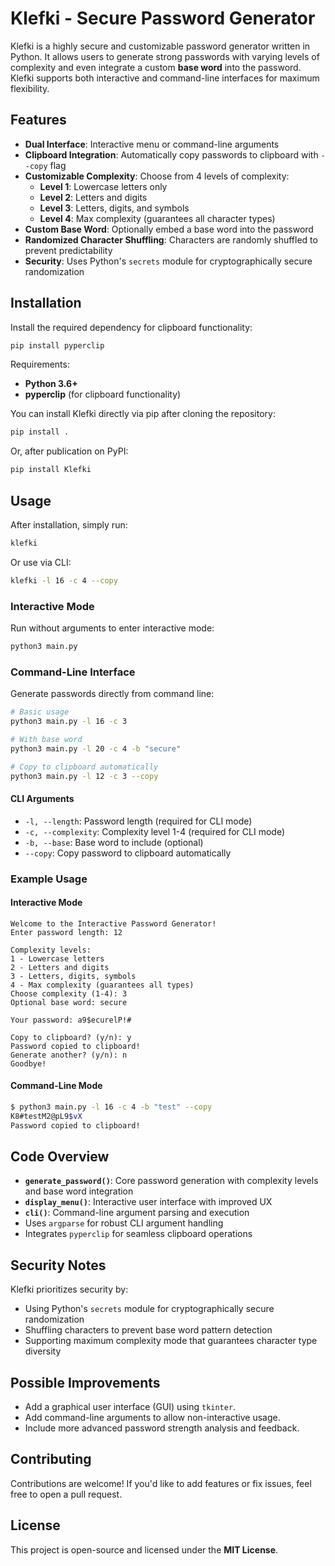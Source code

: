 # Klefki - Secure Password Generator

Klefki is a highly secure and customizable password generator written in Python. It allows users to generate strong passwords with varying levels of complexity and even integrate a custom **base word** into the password. Klefki supports both interactive and command-line interfaces for maximum flexibility.

## Features
- **Dual Interface**: Interactive menu or command-line arguments
- **Clipboard Integration**: Automatically copy passwords to clipboard with `--copy` flag
- **Customizable Complexity**: Choose from 4 levels of complexity:
  - **Level 1**: Lowercase letters only
  - **Level 2**: Letters and digits
  - **Level 3**: Letters, digits, and symbols
  - **Level 4**: Max complexity (guarantees all character types)
- **Custom Base Word**: Optionally embed a base word into the password
- **Randomized Character Shuffling**: Characters are randomly shuffled to prevent predictability
- **Security**: Uses Python's `secrets` module for cryptographically secure randomization

## Installation
Install the required dependency for clipboard functionality:

```bash
pip install pyperclip
```

Requirements:
- **Python 3.6+**
- **pyperclip** (for clipboard functionality)

You can install Klefki directly via pip after cloning the repository:

```bash
pip install .
```

Or, after publication on PyPI:

```bash
pip install Klefki
```

## Usage

After installation, simply run:

```bash
klefki
```

Or use via CLI:

```bash
klefki -l 16 -c 4 --copy
```

### Interactive Mode
Run without arguments to enter interactive mode:

```bash
python3 main.py
```

### Command-Line Interface
Generate passwords directly from command line:

```bash
# Basic usage
python3 main.py -l 16 -c 3

# With base word
python3 main.py -l 20 -c 4 -b "secure"

# Copy to clipboard automatically
python3 main.py -l 12 -c 3 --copy
```

#### CLI Arguments
- `-l, --length`: Password length (required for CLI mode)
- `-c, --complexity`: Complexity level 1-4 (required for CLI mode)
- `-b, --base`: Base word to include (optional)
- `--copy`: Copy password to clipboard automatically

### Example Usage

#### Interactive Mode
```
Welcome to the Interactive Password Generator!
Enter password length: 12

Complexity levels:
1 - Lowercase letters
2 - Letters and digits
3 - Letters, digits, symbols
4 - Max complexity (guarantees all types)
Choose complexity (1-4): 3
Optional base word: secure

Your password: a9$ecurelP!#

Copy to clipboard? (y/n): y
Password copied to clipboard!
Generate another? (y/n): n
Goodbye!
```

#### Command-Line Mode
```bash
$ python3 main.py -l 16 -c 4 -b "test" --copy
K8#testM2@pL9$vX
Password copied to clipboard!
```

## Code Overview
- **`generate_password()`**: Core password generation with complexity levels and base word integration
- **`display_menu()`**: Interactive user interface with improved UX
- **`cli()`**: Command-line argument parsing and execution
- Uses `argparse` for robust CLI argument handling
- Integrates `pyperclip` for seamless clipboard operations

## Security Notes
Klefki prioritizes security by:
- Using Python's `secrets` module for cryptographically secure randomization
- Shuffling characters to prevent base word pattern detection
- Supporting maximum complexity mode that guarantees character type diversity

## Possible Improvements
- Add a graphical user interface (GUI) using `tkinter`.
- Add command-line arguments to allow non-interactive usage.
- Include more advanced password strength analysis and feedback.

## Contributing
Contributions are welcome! If you'd like to add features or fix issues, feel free to open a pull request.

## License
This project is open-source and licensed under the **MIT License**.
